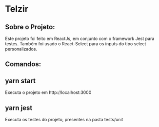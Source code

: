 # Telzir

## Sobre o Projeto:

Este projeto foi feito em ReactJs, em conjunto com o framework Jest para testes.
Também foi usado o React-Select para os inputs do tipo select personalizados.

## Comandos:

## yarn start
Executa o projeto em http://localhost:3000

## yarn jest
Executa os testes do projeto, presentes na pasta tests/unit

